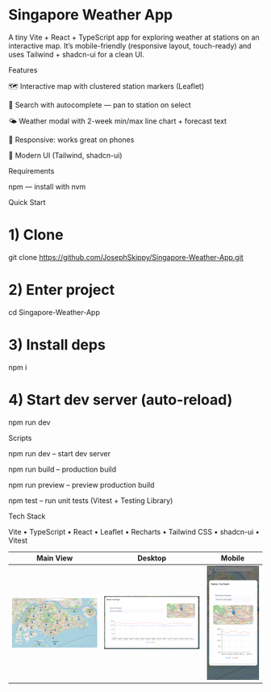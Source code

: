 # Singapore Weather App
A tiny Vite + React + TypeScript app for exploring weather at stations on an interactive map. It’s mobile-friendly (responsive layout, touch-ready) and uses Tailwind + shadcn-ui for a clean UI.

Features

🗺️ Interactive map with clustered station markers (Leaflet)

🔎 Search with autocomplete — pan to station on select

🌤️ Weather modal with 2-week min/max line chart + forecast text

📱 Responsive: works great on phones

🎨 Modern UI (Tailwind, shadcn-ui)

Requirements

npm — install with nvm

Quick Start
# 1) Clone
git clone https://github.com/JosephSkippy/Singapore-Weather-App.git

# 2) Enter project
cd Singapore-Weather-App

# 3) Install deps
npm i

# 4) Start dev server (auto-reload)
npm run dev

Scripts

npm run dev – start dev server

npm run build – production build

npm run preview – preview production build

npm test – run unit tests (Vitest + Testing Library)

Tech Stack

Vite • TypeScript • React • Leaflet • Recharts • Tailwind CSS • shadcn-ui • Vitest


| Main View | Desktop | Mobile |
| --- | --- | --- |
| ![Main](docs/mainv2.png) | ![Desktop](docs/desktop.png) | ![Mobile](docs/mobile.png) |
